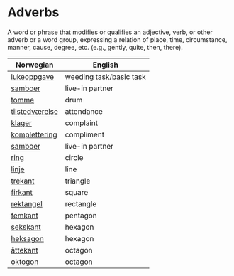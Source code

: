 # Adverbs

A word or phrase that modifies or qualifies an adjective, verb, or other adverb or a word group, expressing a relation of place, time, circumstance, manner, cause, degree, etc. (e.g., gently, quite, then, there).

| Norwegian | English |
| --- | --- |
| [lukeoppgave](https://www.ordnett.no/search?language=no&phrase=lukeoppgave) | weeding task/basic task | m |
| [samboer](https://www.ordnett.no/search?language=no&phrase=samboer) | live-in partner | m |
| [tomme](https://www.ordnett.no/search?language=no&phrase=tomme) | drum | m |
| [tilstedværelse](https://www.ordnett.no/search?language=no&phrase=tilstedværelse) | attendance | i |
| [klager](https://www.ordnett.no/search?language=no&phrase=klager) | complaint | m |
| [komplettering](https://www.ordnett.no/search?language=no&phrase=komplettering) | compliment | m |
| [samboer](https://www.ordnett.no/search?language=no&phrase=samboer) | live-in partner | m |
| [ring](https://www.ordnett.no/search?language=no&phrase=ring) | circle | m |
| [linje](https://www.ordnett.no/search?language=no&phrase=linje) | line | m |
| [trekant](https://www.ordnett.no/search?language=no&phrase=trekant) | triangle | m |
| [firkant](https://www.ordnett.no/search?language=no&phrase=firkant) | square | m |
| [rektangel](https://www.ordnett.no/search?language=no&phrase=rektangel) | rectangle | i |
| [femkant](https://www.ordnett.no/search?language=no&phrase=femkant) | pentagon | m |
| [sekskant](https://www.ordnett.no/search?language=no&phrase=sekskant) | hexagon | m |
| [heksagon](https://www.ordnett.no/search?language=no&phrase=heksagon) | hexagon | m |
| [åttekant](https://www.ordnett.no/search?language=no&phrase=åttekant) | octagon | m |
| [oktogon](https://www.ordnett.no/search?language=no&phrase=oktogon) | octagon | m |
